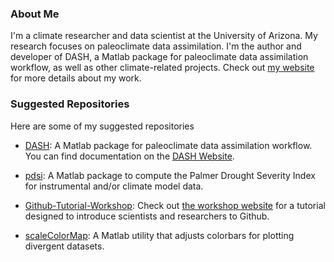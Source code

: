 ### About Me
I'm a climate researcher and data scientist at the University of Arizona. My research focuses on paleoclimate data assimilation. I'm the author and developer of DASH, a Matlab package for paleoclimate data assimilation workflow, as well as other climate-related projects. Check out [my website](https://jonking93.github.io) for more details about my work.

### Suggested Repositories
Here are some of my suggested repositories

* [DASH](https://github.com/JonKing93/DASH): A Matlab package for paleoclimate data assimilation workflow. You can find documentation on the [DASH Website](https://jonking93.github.io/DASH).

* [pdsi](https://github.com/JonKing93/pdsi): A Matlab package to compute the Palmer Drought Severity Index for instrumental and/or climate model data.

* [Github-Tutorial-Workshop](https://github.com/JonKing93/Github-Tutorial-Workshop): Check out [the workshop website](https://JonKing93.github.io/Github-Tutorial-Workshop/workshop/welcome) for a tutorial designed to introduce scientists and researchers to Github.

* [scaleColorMap](https://github.com/JonKing93/scaleColorMap): A Matlab utility that adjusts colorbars for plotting divergent datasets.
